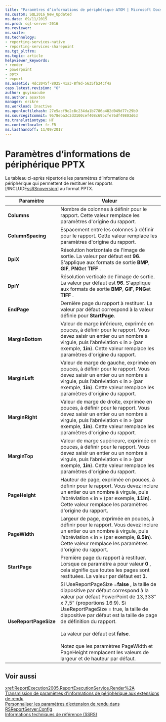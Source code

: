 ```yaml
---
title: "Paramètres d’informations de périphérique ATOM | Microsoft Docs"
ms.custom: SQL2016_New_Updated
ms.date: 09/11/2015
ms.prod: sql-server-2016
ms.reviewer: 
ms.suite: 
ms.technology:
- reporting-services-native
- reporting-services-sharepoint
ms.tgt_pltfrm: 
ms.topic: article
helpviewer_keywords:
- render
- powerpoint
- pptx
- export
ms.assetid: 4dc2045f-8025-41a3-8f9d-5635fb24cf4a
caps.latest.revision: "6"
author: guyinacube
ms.author: asaxton
manager: erikre
ms.workload: Inactive
ms.openlocfilehash: 27e5acf9e2c8c234da1b7786a482d049d77c29b9
ms.sourcegitcommit: 9678eba3c2d3100cef408c69bcfe76df49803d63
ms.translationtype: HT
ms.contentlocale: fr-FR
ms.lasthandoff: 11/09/2017
---
```

# <a name="pptx-device-information-settings"></a>Paramètres d’informations de périphérique PPTX
  Le tableau ci-après répertorie les paramètres d’informations de périphérique qui permettent de restituer les rapports [!INCLUDE[ssRSnoversion](../includes/ssrsnoversion-md.md)] au format PPTX.  
  
|Paramètre|Valeur|  
|-------------|-----------|  
|**Columns**|Nombre de colonnes à définir pour le rapport. Cette valeur remplace les paramètres d'origine du rapport.|  
|**ColumnSpacing**|Espacement entre les colonnes à définir pour le rapport. Cette valeur remplace les paramètres d'origine du rapport.|  
|**DpiX**|Résolution horizontale de l'image de sortie. La valeur par défaut est **96**. S'applique aux formats de sortie **BMP**, **GIF**, **PNG**et **TIFF** .|  
|**DpiY**|Résolution verticale de l'image de sortie. La valeur par défaut est **96**. S'applique aux formats de sortie **BMP**, **GIF**, **PNG**et **TIFF** .|  
|**EndPage**|Dernière page du rapport à restituer. La valeur par défaut correspond à la valeur définie pour **StartPage**.|  
|**MarginBottom**|Valeur de marge inférieure, exprimée en pouces, à définir pour le rapport. Vous devez saisir un entier ou un nombre à virgule, puis l’abréviation « in » (par exemple, **1in**). Cette valeur remplace les paramètres d'origine du rapport.|  
|**MarginLeft**|Valeur de marge de gauche, exprimée en pouces, à définir pour le rapport. Vous devez saisir un entier ou un nombre à virgule, puis l’abréviation « in » (par exemple, **1in**). Cette valeur remplace les paramètres d'origine du rapport.|  
|**MarginRight**|Valeur de marge de droite, exprimée en pouces, à définir pour le rapport. Vous devez saisir un entier ou un nombre à virgule, puis l’abréviation « in » (par exemple, **1in**). Cette valeur remplace les paramètres d'origine du rapport.|  
|**MarginTop**|Valeur de marge supérieure, exprimée en pouces, à définir pour le rapport. Vous devez saisir un entier ou un nombre à virgule, puis l’abréviation « in » (par exemple, **1in**). Cette valeur remplace les paramètres d'origine du rapport.|  
|**PageHeight**|Hauteur de page, exprimée en pouces, à définir pour le rapport. Vous devez inclure un entier ou un nombre à virgule, puis l’abréviation « in » (par exemple, **11in**). Cette valeur remplace les paramètres d'origine du rapport.|  
|**PageWidth**|Largeur de page, exprimée en pouces, à définir pour le rapport. Vous devez inclure un entier ou un nombre à virgule, puis l’abréviation « in » (par exemple, **8.5in**). Cette valeur remplace les paramètres d'origine du rapport.|  
|**StartPage**|Première page du rapport à restituer. Lorsque ce paramètre a pour valeur **0** , cela signifie que toutes les pages sont restituées. La valeur par défaut est **1**.|  
|**UseReportPageSize**|Si UseReportPageSize =**false** , la taille de diapositive par défaut correspond à la valeur par défaut PowerPoint de 13,333” x 7,5” (proportions 16:9). Si UseReportPageSize = true, la taille de diapositive par défaut est la taille de page de définition du rapport.<br /><br /> La valeur par défaut est **false**.<br /><br /> Notez que les paramètres PageWidth et PageHeight remplacent les valeurs de largeur et de hauteur par défaut.|  
  
## <a name="see-also"></a>Voir aussi  
 <xref:ReportExecution2005.ReportExecutionService.Render%2A>   
 [Transmission de paramètres d'informations de périphérique aux extensions de rendu](../reporting-services/report-server-web-service/net-framework/passing-device-information-settings-to-rendering-extensions.md)   
 [Personnaliser les paramètres d’extension de rendu dans RSReportServer.Config](../reporting-services/customize-rendering-extension-parameters-in-rsreportserver-config.md)   
 [Informations techniques de référence &#40;SSRS&#41;](../reporting-services/technical-reference-ssrs.md)  
  
  
